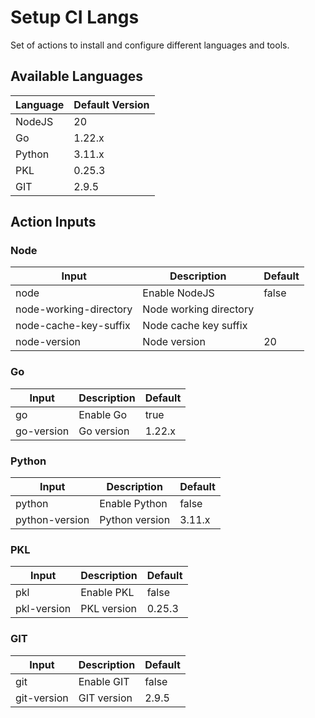 # Setup CI Langs

Set of actions to install and configure different languages and tools.

## Available Languages

| Language | Default Version |
|----------|-----------------|
| NodeJS   | 20              |
| Go       | 1.22.x          |
| Python   | 3.11.x          |
| PKL      | 0.25.3          |
| GIT      | 2.9.5           |

## Action Inputs

### Node

| Input                   | Description             | Default |
|-------------------------|-------------------------|---------|
| node                    | Enable NodeJS           | false   |
| node-working-directory  | Node working directory  |         |
| node-cache-key-suffix   | Node cache key suffix   |         |
| node-version            | Node version            | 20      |

### Go

| Input                   | Description             | Default |
|-------------------------|-------------------------|---------|
| go                      | Enable Go               | true    |
| go-version              | Go version              | 1.22.x  |

### Python

| Input                   | Description             | Default |
|-------------------------|-------------------------|---------|
| python                  | Enable Python           | false   |
| python-version          | Python version          | 3.11.x  |

### PKL

| Input                   | Description             | Default |
|-------------------------|-------------------------|---------|
| pkl                     | Enable PKL              | false   |
| pkl-version             | PKL version             | 0.25.3  |

### GIT

| Input                   | Description             | Default |
|-------------------------|-------------------------|---------|
| git                     | Enable GIT              | false   |
| git-version             | GIT version             | 2.9.5   |
